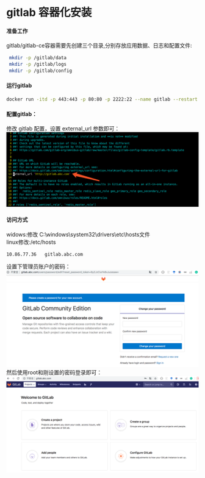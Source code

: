 # gitlab 容器化安装

#### 准备工作
gitlab/gitlab-ce容器需要先创建三个目录,分别存放应用数据、日志和配置文件:
```bash
 mkdir -p /gitlab/data
 mkdir -p /gitlab/logs
 mkdir -p /gitlab/config
```

#### 运行gitlab
```bash
docker run -itd -p 443:443 -p 80:80 -p 2222:22 --name gitlab --restart always -v /gitlab/config:/etc/gitlab -v /gitlab/logs:/var/log/gitlab -v /gitlab/data:/var/opt/gitlab gitlab/gitlab-ce:latest
```

#### 配置gitlab：
修改 gitlab 配置，设置 external_url 参数即可：
![gitlab](/images/gitlab-config.png)

#### 访问方式
widows:修改 C:\windows\system32\drivers\etc\hosts文件  
linux修改:/etc/hosts  
```
10.86.77.36   gitlab.abc.com
```

设置下管理员账户的密码：
![gitlab](/images/gitlab.png)
然后使用root和刚设置的密码登录即可：
![gitlab-login](/images/gitlab-login.png)
